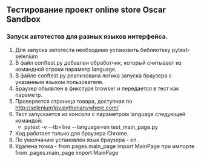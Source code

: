 ## Тестирование проект online store Oscar Sandbox

### Запуск автотестов для разных языков интерфейса.
1. Для запуска автотеста необходимо установить библиотеку pytest-selenium
2. В файл conftest.py добавлен обработчик, который считывает из командной строки параметр language.
3. В файле conftest.py реализована логика запуска браузера с указанным языком пользователя.
4. Браузер объявлен в фикстуре browser и передается в тест как параметр.
5. Проверяется страница товара, доступная по http://selenium1py.pythonanywhere.com/
6. Тест запускается из консоли с параметром language следующей командой:
   - pytest -v --tb=line --language=en test_main_page.py
8. Код работает только для браузера Сhrome.
9. По умолчанию установлен язык браузера - en .
10. Удалена точка - from pages.main_page import MainPage при импорте from .pages.main_page import MainPage 
